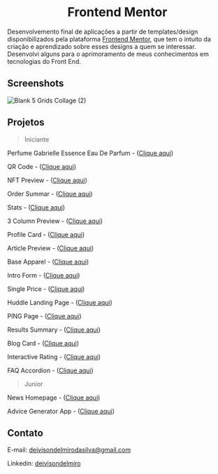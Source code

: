 <h1 align="center">Frontend Mentor</h1>

Desenvolvemento final de aplicações a partir de templates/design disponibilizados pela plataforma [Frontend Mentor](https://www.frontendmentor.io/), que tem o intuito da criação e aprendizado sobre esses designs a quem se interessar. Desenvolvi alguns para o aprimoramento de meus conhecimentos em tecnologias do Front End.

## Screenshots

![Blank 5 Grids Collage (2)](https://github.com/deivisondelmiro/frontendmentor/assets/98898754/92137032-3c3a-4b43-b905-dbd3c824bd0d)

## Projetos
  > Iniciante

  Perfume Gabrielle Essence Eau De Parfum - ([Clique aqui](https://deivisondelmiro.github.io/frontendmentor/iniciante/01-product-preview-card-component/))
  
  QR Code - ([Clique aqui](https://deivisondelmiro.github.io/frontendmentor/iniciante/02-qr-code-component/))

  NFT Preview - ([Clique aqui](https://deivisondelmiro.github.io/frontendmentor/iniciante/03-nft-preview-card-component/))

  Order Summar - ([Clique aqui](https://deivisondelmiro.github.io/frontendmentor/iniciante/04-order-summary-component/))

  Stats - ([Clique aqui](https://deivisondelmiro.github.io/frontendmentor/iniciante/05-stats-preview-card-component))

  3 Column Preview - ([Clique aqui](https://deivisondelmiro.github.io/frontendmentor/iniciante/06-3-column-preview-card-component))

  Profile Card - ([Clique aqui](https://deivisondelmiro.github.io/frontendmentor/iniciante/07-profile-card-component))

  Article Preview - ([Clique aqui](https://deivisondelmiro.github.io/frontendmentor/iniciante/09-article-preview-component-master))

  Base Apparel - ([Clique aqui](https://deivisondelmiro.github.io/frontendmentor/iniciante/10-base-apparel-coming-soon-master))

  Intro Form - ([Clique aqui](https://deivisondelmiro.github.io/frontendmentor/iniciante/11-intro-component-with-signup-form-master))

  Single Price - ([Clique aqui](https://deivisondelmiro.github.io/frontendmentor/iniciante/12-single-price-grid-component))

  Huddle Landing Page - ([Clique aqui](https://deivisondelmiro.github.io/frontendmentor/iniciante/13-huddle-landing-page))

  PING Page - ([Clique aqui](https://deivisondelmiro.github.io/frontendmentor/iniciante/14-ping-coming-soon-page))

  Results Summary - ([Clique aqui](https://deivisondelmiro.github.io/frontendmentor/iniciante/15-results-summary))

  Blog Card - ([Clique aqui](https://deivisondelmiro.github.io/frontendmentor/iniciante/16-blog-preview-card-main))

  Interactive Rating - ([Clique aqui](https://deivisondelmiro.github.io/frontendmentor/iniciante/17-interactive-rating-component))

  FAQ Accordion - ([Clique aqui](https://deivisondelmiro.github.io/frontendmentor/iniciante/18-faq-accordion-main))

  > Junior

  News Homepage - ([Clique aqui](https://deivisondelmiro.github.io/frontendmentor/junior/01-news-homepage-main))

  Advice Generator App - ([Clique aqui](https://deivisondelmiro.github.io/frontendmentor/junior/02-advice-generator-app))

## Contato

E-mail: deivisondelmirodasilva@gmail.com

Linkedin: [deivisondelmiro](https://www.linkedin.com/in/deivisondelmiro/)